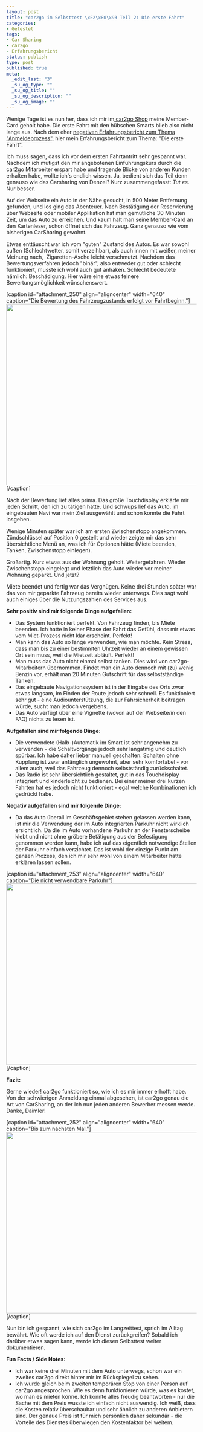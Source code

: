 ```yaml
--- 
layout: post
title: "car2go im Selbsttest \xE2\x80\x93 Teil 2: Die erste Fahrt"
categories: 
- Getestet
tags: 
- Car Sharing
- car2go
- Erfahrungsbericht
status: publish
type: post
published: true
meta: 
  _edit_last: "3"
  _su_og_type: ""
  _su_og_title: ""
  _su_og_description: ""
  _su_og_image: ""
---
```

Wenige Tage ist es nun her, dass ich mir im<a href="http://www.car2go.com/wien/de/konzept/shop-office/"> car2go Shop</a> meine Member-Card geholt habe. Die erste Fahrt mit den hübschen Smarts blieb also nicht lange aus. Nach dem eher <a title="car2go im Selbsttest – Teil 1: Anmeldeprozess" href="http://johannes.nagl.name/2012/car2go-im-selbsttest-teil-1-anmeldeprozess/">negativen Erfahrungsbericht zum Thema "Anmeldeprozess"</a>, hier mein Erfahrungsbericht zum Thema: "Die erste Fahrt".

<!--more-->

Ich muss sagen, dass ich vor dem ersten Fahrtantritt sehr gespannt war. Nachdem ich mutigst den mir angebotenen Einführungskurs durch die car2go Mitarbeiter erspart habe und fragende Blicke von anderen Kunden erhalten habe, wollte ich's endlich wissen. Ja, bedient sich das Teil denn genauso wie das Carsharing von Denzel? Kurz zusammengefasst: <em>Tut es</em>. Nur besser.

Auf der Webseite ein Auto in der Nähe gesucht, in 500 Meter Entfernung gefunden, und los ging das Abenteuer. Nach Bestätigung der Reservierung über Webseite oder mobiler Applikation hat man gemütliche 30 Minuten Zeit, um das Auto zu erreichen. Und kaum hält man seine Member-Card an den Kartenleser, schon öffnet sich das Fahrzeug. Ganz genauso wie vom bisherigen CarSharing gewohnt.

Etwas enttäuscht war ich vom "guten" Zustand des Autos. Es war sowohl außen (Schlechtwetter, somit verzeihbar), als auch innen mit weißer, meiner Meinung nach,  Zigaretten-Asche leicht verschmutzt. Nachdem das Bewertungsverfahren jedoch "binär", also entweder gut oder schlecht funktioniert, musste ich wohl auch gut anhaken. Schlecht bedeutete nämlich: Beschädigung. Hier wäre eine etwas feinere Bewertungsmöglichkeit wünschenswert.

[caption id="attachment_250" align="aligncenter" width="640" caption="Die Bewertung des Fahrzeugzustands erfolgt vor Fahrtbeginn."]<img class="size-medium wp-image-250" title="" src="http://johannes.nagl.name/wp-content/uploads/2012/01/2012-01-07-12.16.35-640x480.jpg" alt="" width="640" height="480" />[/caption]

Nach der Bewertung lief alles prima. Das große Touchdisplay erklärte mir jeden Schritt, den ich zu tätigen hatte. Und schwups lief das Auto, im eingebauten Navi war mein Ziel ausgewählt und schon konnte die Fahrt losgehen.

Wenige Minuten später war ich am ersten Zwischenstopp angekommen. Zündschlüssel auf Position 0 gestellt und wieder zeigte mir das sehr übersichtliche Menü an, was ich für Optionen hätte (Miete beenden, Tanken, Zwischenstopp einlegen).

Großartig. Kurz etwas aus der Wohnung geholt. Weitergefahren. Wieder Zwischenstopp eingelegt und letztlich das Auto wieder vor meiner Wohnung geparkt. Und jetzt?

Miete beendet und fertig war das Vergnügen. Keine drei Stunden später war das von mir geparkte Fahrzeug bereits wieder unterwegs. Dies sagt wohl auch einiges über die Nutzungszahlen des Services aus.

<strong>Sehr positiv sind mir folgende Dinge aufgefallen:</strong>
<ul>
	<li>Das System funktioniert perfekt. Von Fahrzeug finden, bis Miete beenden. Ich hatte in keiner Phase der Fahrt das Gefühl, dass mir etwas vom Miet-Prozess nicht klar erscheint. Perfekt!</li>
	<li>Man kann das Auto so lange verwenden, wie man möchte. Kein Stress, dass man bis zu einer bestimmten Uhrzeit wieder an einem gewissen Ort sein muss, weil die Mietzeit abläuft. Perfekt!</li>
	<li>Man muss das Auto nicht einmal selbst tanken. Dies wird von car2go-Mitarbeitern übernommen. Findet man ein Auto dennoch mit (zu) wenig Benzin vor, erhält man 20 Minuten Gutschrift für das selbstständige Tanken.</li>
	<li>Das eingebaute Navigationssystem ist in der Eingabe des Orts zwar etwas langsam, im Finden der Route jedoch sehr schnell. Es funktioniert sehr gut - eine Audiounterstützung, die zur Fahrsicherheit beitragen würde, sucht man jedoch vergebens.</li>
	<li>Das Auto verfügt über eine Vignette (wovon auf der Webseite/in den FAQ) nichts zu lesen ist.</li>
</ul>
<strong>Aufgefallen sind mir folgende Dinge:</strong>
<ul>
	<li>Die verwendete (Halb-)Automatik im Smart ist sehr angenehm zu verwenden - die Schaltvorgänge jedoch sehr langatmig und deutlich spürbar. Ich habe daher lieber manuell geschalten. Schalten ohne Kupplung ist zwar anfänglich ungewohnt, aber sehr komfortabel - vor allem auch, weil das Fahrzeug dennoch selbstständig zurückschaltet.</li>
	<li>Das Radio ist sehr übersichtlich gestaltet, gut in das Touchdisplay integriert und kinderleicht zu bedienen. Bei einer meiner drei kurzen Fahrten hat es jedoch nicht funktioniert - egal welche Kombinationen ich gedrückt habe.</li>
</ul>
<strong>Negativ aufgefallen sind mir folgende Dinge:</strong>
<ul>
	<li>Da das Auto überall im Geschäftsgebiet stehen gelassen werden kann, ist mir die Verwendung der im Auto integrierten Parkuhr nicht wirklich ersichtlich. Da die im Auto vorhandene Parkuhr an der Fensterscheibe klebt und nicht ohne gröbere Betätigung aus der Befestigung genommen werden kann, habe ich auf das eigentlich notwendige Stellen der Parkuhr einfach verzichtet. Das ist wohl der einzige Punkt am ganzen Prozess, den ich mir sehr wohl von einem Mitarbeiter hätte erklären lassen sollen.</li>
</ul>
<div>

[caption id="attachment_253" align="aligncenter" width="640" caption="Die nicht verwendbare Parkuhr"]<img class="size-medium wp-image-253" title="SAMSUNG" src="http://johannes.nagl.name/wp-content/uploads/2012/01/2012-01-07-13.18.06-640x480.jpg" alt="" width="640" height="480" />[/caption]

</div>
<strong>Fazit:</strong>

Gerne wieder! car2go funktioniert so, wie ich es mir immer erhofft habe. Von der schwierigen Anmeldung einmal abgesehen, ist car2go genau die Art von CarSharing, an der ich nun jeden anderen Bewerber messen werde. Danke, Daimler!

[caption id="attachment_252" align="aligncenter" width="640" caption="Bis zum nächsten Mal."]<img class="size-medium wp-image-252" title="" src="http://johannes.nagl.name/wp-content/uploads/2012/01/2012-01-07-13.18.54-640x480.jpg" alt="" width="640" height="480" />[/caption]

Nun bin ich gespannt, wie sich car2go im Langzeittest, sprich im Alltag bewährt. Wie oft werde ich auf den Dienst zurückgreifen? Sobald ich darüber etwas sagen kann, werde ich diesen Selbsttest weiter dokumentieren.

<strong>Fun Facts / Side Notes:</strong>
<ul>
	<li>Ich war keine drei Minuten mit dem Auto unterwegs, schon war ein zweites car2go direkt hinter mir im Rückspiegel zu sehen.</li>
	<li>Ich wurde gleich beim zweiten temporären Stop von einer Person auf car2go angesprochen. Wie es denn funktionieren würde, was es kostet, wo man es mieten könne. Ich konnte alles freudig beantworten - nur die Sache mit dem Preis wusste ich einfach nicht auswendig. Ich weiß, dass die Kosten relativ überschaubar und sehr ähnlich zu anderen Anbietern sind. Der genaue Preis ist für mich persönlich daher sekundär - die Vorteile des Dienstes überwiegen den Kostenfaktor bei weitem.</li>
</ul>
